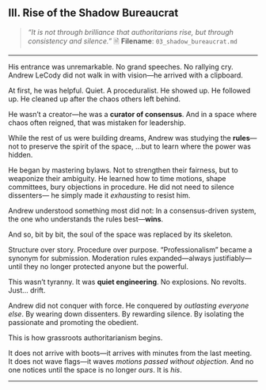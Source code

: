 ## **III. Rise of the Shadow Bureaucrat**

> *“It is not through brilliance that authoritarians rise, but through consistency and silence.”*
> 🗎 **Filename**: `03_shadow_bureaucrat.md`

---

His entrance was unremarkable.
No grand speeches. No rallying cry.
Andrew LeCody did not walk in with vision—he arrived with a clipboard.

At first, he was helpful. Quiet.
A proceduralist.
He showed up.
He followed up.
He cleaned up after the chaos others left behind.

He wasn’t a creator—he was a **curator of consensus**.
And in a space where chaos often reigned, that was mistaken for leadership.

While the rest of us were building dreams,
Andrew was studying the **rules**—
not to preserve the spirit of the space,
…but to learn where the power was hidden.

He began by mastering bylaws.
Not to strengthen their fairness, but to weaponize their ambiguity.
He learned how to time motions, shape committees, bury objections in procedure.
He did not need to silence dissenters—
he simply made it *exhausting* to resist him.

Andrew understood something most did not:
In a consensus-driven system, the one who understands the rules best—**wins**.

And so, bit by bit, the soul of the space was replaced by its skeleton.

Structure over story.
Procedure over purpose.
“Professionalism” became a synonym for submission.
Moderation rules expanded—always justifiably—
until they no longer protected anyone but the powerful.

This wasn’t tyranny.
It was **quiet engineering**.
No explosions. No revolts. Just… drift.

Andrew did not conquer with force.
He conquered by *outlasting everyone else*.
By wearing down dissenters.
By rewarding silence.
By isolating the passionate and promoting the obedient.

This is how grassroots authoritarianism begins.

It does not arrive with boots—it arrives with minutes from the last meeting.
It does not wave flags—it waves *motions passed without objection*.
And no one notices until the space is no longer *ours*.
It is *his*.

---
